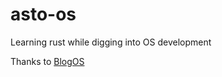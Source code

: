 # asto-os

Learning rust while digging into OS development

Thanks to [BlogOS](https://os.phil-opp.com/)
